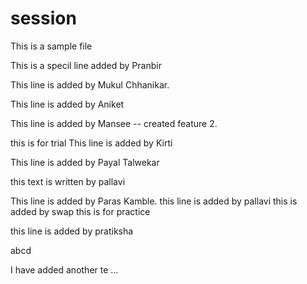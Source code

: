 # session
This is a sample file

This is a specil line added by Pranbir

This line is added by Mukul Chhanikar.

This line is added by Aniket

This line is added by Mansee
-- created feature 2.

this is for trial
This line is added by Kirti

This line is added by Payal Talwekar

this text is written by pallavi

This line is added by Paras Kamble.
this line is added by pallavi
this is added by swap
this is for practice

this line is added by pratiksha

abcd


I have added another te
...
